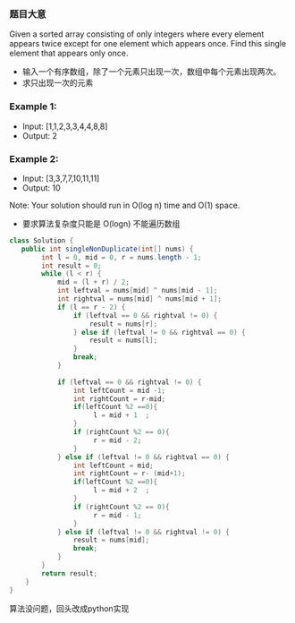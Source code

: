 
### 题目大意
Given a sorted array consisting of only integers where every element appears twice except for one element which appears once. Find this single element that appears only once.

* 输入一个有序数组，除了一个元素只出现一次，数组中每个元素出现两次。
* 求只出现一次的元素

### Example 1:
* Input: [1,1,2,3,3,4,4,8,8]
* Output: 2
### Example 2:
* Input: [3,3,7,7,10,11,11]
* Output: 10

Note: Your solution should run in O(log n) time and O(1) space.
* 要求算法复杂度只能是 O(logn) 不能遍历数组
~~~java
class Solution {
   public int singleNonDuplicate(int[] nums) {
        int l = 0, mid = 0, r = nums.length - 1;
        int result = 0;
        while (l < r) {
            mid = (l + r) / 2;
            int leftval = nums[mid] ^ nums[mid - 1];
            int rightval = nums[mid] ^ nums[mid + 1];
            if (l == r - 2) {
                if (leftval == 0 && rightval != 0) {
                    result = nums[r];
                } else if (leftval != 0 && rightval == 0) {
                    result = nums[l];
                }
                break;
            }
            
            if (leftval == 0 && rightval != 0) {
                int leftCount = mid -1;
                int rightCount = r-mid; 
                if(leftCount %2 ==0){
                     l = mid + 1  ;
                }
                if (rightCount %2 == 0){
                     r = mid - 2;
                }      
            } else if (leftval != 0 && rightval == 0) {
                int leftCount = mid;
                int rightCount = r- (mid+1); 
                if(leftCount %2 ==0){
                     l = mid + 2  ;
                }
                if (rightCount %2 == 0){
                     r = mid - 1;
                }
            } else if (leftval != 0 && rightval != 0) {
                result = nums[mid];
                break;
            }
        }
        return result;
    }
}
~~~

算法没问题，回头改成python实现